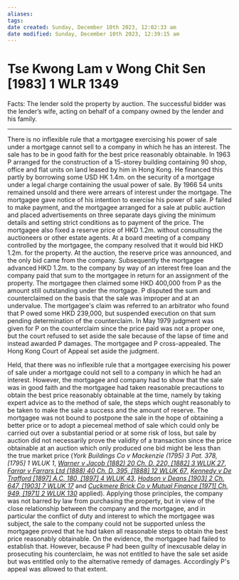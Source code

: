 ```yaml
---
aliases: 
tags: 
date created: Sunday, December 10th 2023, 12:02:33 am
date modified: Sunday, December 10th 2023, 12:39:15 am
---
```


# Tse Kwong Lam v Wong Chit Sen [1983] 1 WLR 1349

Facts: The lender sold the property by auction. The successful bidder was the lender’s wife, acting on behalf of a company owned by the lender and his family.

---

There is no inflexible rule that a mortgagee exercising his power of sale under a mortgage cannot sell to a company in which he has an interest. The sale has to be in good faith for the best price reasonably obtainable. In 1963 P arranged for the construction of a 15-storey building containing 90 shop, office and flat units on land leased by him in Hong Kong. He financed this partly by borrowing some USD HK 1.4m. on the security of a mortgage under a legal charge containing the usual power of sale. By 1966 54 units remained unsold and there were arrears of interest under the mortgage. The mortgagee gave notice of his intention to exercise his power of sale. P failed to make payment, and the mortgagee arranged for a sale at public auction and placed advertisements on three separate days giving the minimum details and setting strict conditions as to payment of the price. The mortgagee also fixed a reserve price of HKD 1.2m. without consulting the auctioneers or other estate agents. At a board meeting of a company controlled by the mortgagee, the company resolved that it would bid HKD 1.2m. for the property. At the auction, the reserve price was announced, and the only bid came from the company. Subsequently the mortgagee advanced HKD 1.2m. to the company by way of an interest free loan and the company paid that sum to the mortgagee in return for an assignment of the property. The mortgagee then claimed some HKD 400,000 from P as the amount still outstanding under the mortgage. P disputed the sum and counterclaimed on the basis that the sale was improper and at an undervalue. The mortgagee's claim was referred to an arbitrator who found that P owed some HKD 239,000, but suspended execution on that sum pending determination of the counterclaim. In May 1979 judgment was given for P on the counterclaim since the price paid was not a proper one, but the court refused to set aside the sale because of the lapse of time and instead awarded P damages. The mortgagee and P cross-appealed. The Hong Kong Court of Appeal set aside the judgment.

Held, that there was no inflexible rule that a mortgagee exercising his power of sale under a mortgage could not sell to a company in which he had an interest. However, the mortgagee and company had to show that the sale was in good faith and the mortgagee had taken reasonable precautions to obtain the best price reasonably obtainable at the time, namely by taking expert advice as to the method of sale, the steps which ought reasonably to be taken to make the sale a success and the amount of reserve. The mortgagee was not bound to postpone the sale in the hope of obtaining a better price or to adopt a piecemeal method of sale which could only be carried out over a substantial period or at some risk of loss, but sale by auction did not necessarily prove the validity of a transaction since the price obtainable at an auction which only produced one bid might be less than the true market price (_York Buildings Co v Mackenzie (1795) 3 Pat. 378, [1795] 1 WLUK 1_, _[Warner v Jacob (1882) 20 Ch. D. 220, [1882] 3 WLUK 27](https://uk.westlaw.com/Document/IF05C0C40E42811DA8FC2A0F0355337E9/View/FullText.html?originationContext=document&transitionType=DocumentItem&ppcid=449bd3ecbb36420783be25fffb3783dd&contextData=(sc.Default))_, _[Farrar v Farrars Ltd (1888) 40 Ch. D. 395, [1888] 12 WLUK 67](https://uk.westlaw.com/Document/IA5AAE9B0E42711DA8FC2A0F0355337E9/View/FullText.html?originationContext=document&transitionType=DocumentItem&ppcid=449bd3ecbb36420783be25fffb3783dd&contextData=(sc.Default))_, _[Kennedy v De Trafford [1897] A.C. 180, [1897] 4 WLUK 43](https://uk.westlaw.com/Document/ID26DCE40E42711DA8FC2A0F0355337E9/View/FullText.html?originationContext=document&transitionType=DocumentItem&ppcid=449bd3ecbb36420783be25fffb3783dd&contextData=(sc.Default))_, _[Hodson v Deans [1903] 2 Ch. 647, [1903] 7 WLUK 17](https://uk.westlaw.com/Document/IC183F8C0E42711DA8FC2A0F0355337E9/View/FullText.html?originationContext=document&transitionType=DocumentItem&ppcid=449bd3ecbb36420783be25fffb3783dd&contextData=(sc.Default))_ and _[Cuckmere Brick Co v Mutual Finance [1971] Ch. 949, [1971] 2 WLUK 130](https://uk.westlaw.com/Document/I92C08940E42711DA8FC2A0F0355337E9/View/FullText.html?originationContext=document&transitionType=DocumentItem&ppcid=449bd3ecbb36420783be25fffb3783dd&contextData=(sc.Default))_ applied). Applying those principles, the company was not barred by law from purchasing the property, but in view of the close relationship between the company and the mortgagee, and in particular the conflict of duty and interest to which the mortgagee was subject, the sale to the company could not be supported unless the mortgagee proved that he had taken all reasonable steps to obtain the best price reasonably obtainable. On the evidence, the mortgagee had failed to establish that. However, because P had been guilty of inexcusable delay in prosecuting his counterclaim, he was not entitled to have the sale set aside but was entitled only to the alternative remedy of damages. Accordingly P's appeal was allowed to that extent.
